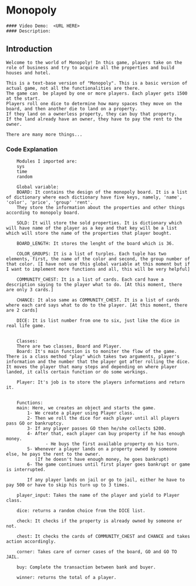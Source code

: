 # Monopoly
    #### Video Demo:  <URL HERE>
    #### Description:

## Introduction ##
    Welcome to the world of Monopoly! In this game, players take on the role of business and try to acquire all the properties and build houses and hotel.

    This is a text-base version of "Monopoly". This is a basic version of actual game, not all the functionalities are there.
    The game can  be played by one or more players. Each player gets 1500 at the start. 
    Players roll one dice to determine how many spaces they move on the board, and then another die to land on a property. 
    If they land on a ownerless property, they can buy that property.
    If the land already have an owner, they have to pay the rent to the owner.

    There are many more things... 



### Code Explanation ###
        Modules I imported are:
        sys
        time
        random

        Global variable:
        BOARD: It contains the design of the monopoly board. It is a list of dictionary where each dictionary have five keys, namely, 'name', 'color', 'price', 'group' 'rent'.
        They store the information about the properties and other things according to monopoly board.

        SOLD: It will store the sold properties. It is dictionary which will have name of the player as a key and that key will be a list which will store the name of the properties that player bought.

        BOARD_LENGTH: It stores the lenght of the board which is 36.

        COLOR_GROUPS: It is a list of turples. Each tuple has two elements, first, the name of the color and second, the group number of that color. [I have not use this global variable at this moment but if I want to implement more functions and all, this will be very helpful]

        COMMUNITY_CHEST: It is a list of cards. Each card have a description saying to the player what to do. [At this moment, there are only 3 cards.]

        CHANCE: It also same as COMMUNITY_CHEST. It is a list of cards where each card says what to do to the player. [At this moment, there are 2 cards]

        DICE: It is list number from one to six, just like the dice in real life game.

        
        Classes:
        There are two classes, Board and Player.
        Board: It's main function is to moniter the flow of the game. There is a class method "play" which takes two arguments, player's information and the number that the player got after rolling the dice. It moves the player that many steps and depending on where player landed, it calls certain function or do some workings.

        Player: It's job is to store the players informations and return it.


        Functions:
        main: Here, we creates an object and starts the game. 
            1- We create a player using Player class.
            2- Then we roll the dice for each player until all players pass GO or bankruptcy.
            3- If any player passes GO then he/she collects $200.
            4- After that, each player can buy property if he has enough money.
                   - He buys the first available property on his turn.
            5- Whenever a player lands on a property owned by someone else, he pays the rent to the owner.
               (If he doesn't have enough money, he goes bankrupt)
            6- The game continues until first player goes bankrupt or game is interrupted.

            If any player lands on jail or go to jail, either he have to pay 500 or have to skip his turn up to 3 times.

        player_input: Takes the name of the player and yield to Player class.

        dice: returns a random choice from the DICE list.

        check: It checks if the property is already owned by someone or not.

        chest: It checks the cards of COMMUNITY_CHEST and CHANCE and takes action accordingly.

        corner: Takes care of corner cases of the board, GO and GO TO JAIL.

        buy: Complete the transaction between bank and buyer.

        winner: returns the total of a player.